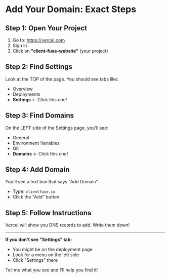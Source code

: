 # Add Your Domain: Exact Steps

## Step 1: Open Your Project
1. Go to: https://vercel.com
2. Sign in
3. Click on **"client-fuse-website"** (your project)

## Step 2: Find Settings
Look at the TOP of the page. You should see tabs like:
- Overview
- Deployments
- **Settings** ← Click this one!

## Step 3: Find Domains
On the LEFT side of the Settings page, you'll see:
- General
- Environment Variables
- Git
- **Domains** ← Click this one!

## Step 4: Add Domain
You'll see a text box that says "Add Domain"
- Type: `clientfuse.io`
- Click the "Add" button

## Step 5: Follow Instructions
Vercel will show you DNS records to add. Write them down!

---

**If you don't see "Settings" tab:**
- You might be on the deployment page
- Look for a menu on the left side
- Click "Settings" there

Tell me what you see and I'll help you find it!

